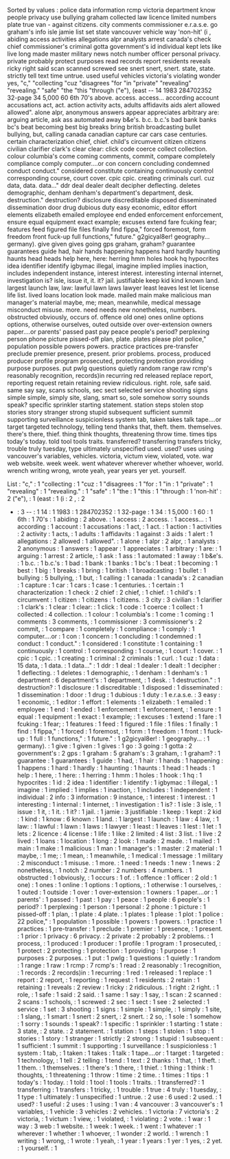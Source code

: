 Sorted by values :
police data information rcmp victoria department know people privacy use bullying graham collected law licence limited numbers plate true van - against citizens. city comments commissioner e.r.a.s.e. go graham's info isle jamie list set state vancouver vehicle way 'non-hit' (i , abiding access activities allegations alpr analysts arrest canada's check chief commissioner's criminal gotta government's id individual kept lets like live long made master military news notch number officer personal privacy. private probably protect purposes read records report residents reveals ricky right said scan scanned screwed see snert snert, snert. state, state. strictly tell text time untrue. used useful vehicles victoria's violating wonder yes, "c," "collecting "cuz "disagrees "for "in "private" "revealing" "revealing." "safe" "the "this "through ("e"), (east -- 14 1983 284702352 32-page 34 5,000 60 6th 70's above. access. access... according account accusations act, act. action activity acts, adults affidavits aids alert allowed allowed". alone alpr, anonymous answers appear appreciates arbitrary are: arguing article, ask ass automated away b&e's. b.c. b.c.'s bad bank banks bc's beat becoming best big breaks bring british broadcasting bullet bullying, but, calling canada canadian capture car cars case centuries. certain characterization chief, chief. child's circumvent citizen citizens civilian clarifier clark's clear clear: click code coerce collect collection. colour columbia's come coming comments, commit, compare completely compliance comply computer....or con concern concluding condemned conduct conduct." considered constitute containing continuously control corresponding course, court cover. cpic cpic. creating criminals curl. cuz data, data. data..." ddr deal dealer dealt decipher deflecting. deletes demographic, denham denham's department's department, desk. destruction." destruction? disclosure discreditable disposed disseminated dissemination door drug dubious duty easy economic, editor effort elements elizabeth emailed employee end ended enforcement enforcement, ensure equal equipment exact example; excuses extend fare fcuking fear; features feed figured file files finally find fippa," forced foremost, form freedom front fuck-up full functions," future." g2gicyal8er! geography... germany). give given gives going gps graham, graham? guarantee guarantees guide had, hair hands happening happens hard hardly haunting haunts head heads help here, here: herring hmm holes hook hq hypocrites idea identifier identify igbymac illegal, imagine implied implies inaction, includes independent instance, interest interest. interesting internal internet, investigation is? isle, issue it, it. it? jail. justifiable keep kid kind known land. largest launch law, law: lawful lawn laws lawyer least leaves lest let license life list. lived loans location look made. mailed main make malicious man manager's material maybe, me; mean, meanwhile, medical message misconduct misuse. more. need needs new nonetheless, numbers. obstructed obviously, occurs of. offence old one) ones online options options, otherwise ourselves, outed outside over over-extension owners paper....or parents' passed past pay peace people's period? perplexing person phone picture pissed-off plan, plate. plates please plot police," population possible powers powers. practice practices pre-transfer preclude premier presence, present. prior problems. process, produced producer profile program prosecuted, protecting protection providing purpose purposes. put pwlg questions quietly random range raw rcmp's reasonably recognition, records)in recurring red released replace report, reporting request retain retaining review ridiculous. right. role, safe said. same say say, scans schools, sec sect selected service shooting signs simple simple, simply site, slang, smart so, sole somehow sorry sounds speak? specific sprinkler starting statement. station steps stolen stop stories story stranger strong stupid subsequent sufficient summit supporting surveillance suspicionless system tab, taken takes talk tape....or target targeted technology, telling tend thanks that, theft. them. themselves. there's there, thief. thing think thoughts, threatening throw time. times tips today's today. told tool tools traits. transferred? transferring transfers tricky, trouble truly tuesday, type ultimately unspecified used. used? uses using vancouver's variables, vehicles. victoria, victum view, violated, vote. war web website. week week. went whatever wherever whether whoever, world. wrench writing wrong, wrote yeah, year years yer yet. yourself. 

List :
"c," : 1
"collecting : 1
"cuz : 1
"disagrees : 1
"for : 1
"in : 1
"private" : 1
"revealing" : 1
"revealing." : 1
"safe" : 1
"the : 1
"this : 1
"through : 1
'non-hit' : 2
("e"), : 1
(east : 1
(i : 2
, : 2
- : 3
-- : 1
14 : 1
1983 : 1
284702352 : 1
32-page : 1
34 : 1
5,000 : 1
60 : 1
6th : 1
70's : 1
abiding : 2
above. : 1
access : 2
access. : 1
access... : 1
according : 1
account : 1
accusations : 1
act, : 1
act. : 1
action : 1
activities : 2
activity : 1
acts, : 1
adults : 1
affidavits : 1
against : 3
aids : 1
alert : 1
allegations : 2
allowed : 1
allowed". : 1
alone : 1
alpr : 2
alpr, : 1
analysts : 2
anonymous : 1
answers : 1
appear : 1
appreciates : 1
arbitrary : 1
are: : 1
arguing : 1
arrest : 2
article, : 1
ask : 1
ass : 1
automated : 1
away : 1
b&e's. : 1
b.c. : 1
b.c.'s : 1
bad : 1
bank : 1
banks : 1
bc's : 1
beat : 1
becoming : 1
best : 1
big : 1
breaks : 1
bring : 1
british : 1
broadcasting : 1
bullet : 1
bullying : 5
bullying, : 1
but, : 1
calling : 1
canada : 1
canada's : 2
canadian : 1
capture : 1
car : 1
cars : 1
case : 1
centuries. : 1
certain : 1
characterization : 1
check : 2
chief : 2
chief, : 1
chief. : 1
child's : 1
circumvent : 1
citizen : 1
citizens : 1
citizens. : 3
city : 3
civilian : 1
clarifier : 1
clark's : 1
clear : 1
clear: : 1
click : 1
code : 1
coerce : 1
collect : 1
collected : 4
collection. : 1
colour : 1
columbia's : 1
come : 1
coming : 1
comments : 3
comments, : 1
commissioner : 3
commissioner's : 2
commit, : 1
compare : 1
completely : 1
compliance : 1
comply : 1
computer....or : 1
con : 1
concern : 1
concluding : 1
condemned : 1
conduct : 1
conduct." : 1
considered : 1
constitute : 1
containing : 1
continuously : 1
control : 1
corresponding : 1
course, : 1
court : 1
cover. : 1
cpic : 1
cpic. : 1
creating : 1
criminal : 2
criminals : 1
curl. : 1
cuz : 1
data : 15
data, : 1
data. : 1
data..." : 1
ddr : 1
deal : 1
dealer : 1
dealt : 1
decipher : 1
deflecting. : 1
deletes : 1
demographic, : 1
denham : 1
denham's : 1
department : 6
department's : 1
department, : 1
desk. : 1
destruction." : 1
destruction? : 1
disclosure : 1
discreditable : 1
disposed : 1
disseminated : 1
dissemination : 1
door : 1
drug : 1
dubious : 1
duty : 1
e.r.a.s.e. : 3
easy : 1
economic, : 1
editor : 1
effort : 1
elements : 1
elizabeth : 1
emailed : 1
employee : 1
end : 1
ended : 1
enforcement : 1
enforcement, : 1
ensure : 1
equal : 1
equipment : 1
exact : 1
example; : 1
excuses : 1
extend : 1
fare : 1
fcuking : 1
fear; : 1
features : 1
feed : 1
figured : 1
file : 1
files : 1
finally : 1
find : 1
fippa," : 1
forced : 1
foremost, : 1
form : 1
freedom : 1
front : 1
fuck-up : 1
full : 1
functions," : 1
future." : 1
g2gicyal8er! : 1
geography... : 1
germany). : 1
give : 1
given : 1
gives : 1
go : 3
going : 1
gotta : 2
government's : 2
gps : 1
graham : 5
graham's : 3
graham, : 1
graham? : 1
guarantee : 1
guarantees : 1
guide : 1
had, : 1
hair : 1
hands : 1
happening : 1
happens : 1
hard : 1
hardly : 1
haunting : 1
haunts : 1
head : 1
heads : 1
help : 1
here, : 1
here: : 1
herring : 1
hmm : 1
holes : 1
hook : 1
hq : 1
hypocrites : 1
id : 2
idea : 1
identifier : 1
identify : 1
igbymac : 1
illegal, : 1
imagine : 1
implied : 1
implies : 1
inaction, : 1
includes : 1
independent : 1
individual : 2
info : 3
information : 9
instance, : 1
interest : 1
interest. : 1
interesting : 1
internal : 1
internet, : 1
investigation : 1
is? : 1
isle : 3
isle, : 1
issue : 1
it, : 1
it. : 1
it? : 1
jail. : 1
jamie : 3
justifiable : 1
keep : 1
kept : 2
kid : 1
kind : 1
know : 6
known : 1
land. : 1
largest : 1
launch : 1
law : 4
law, : 1
law: : 1
lawful : 1
lawn : 1
laws : 1
lawyer : 1
least : 1
leaves : 1
lest : 1
let : 1
lets : 2
licence : 4
license : 1
life : 1
like : 2
limited : 4
list : 3
list. : 1
live : 2
lived : 1
loans : 1
location : 1
long : 2
look : 1
made : 2
made. : 1
mailed : 1
main : 1
make : 1
malicious : 1
man : 1
manager's : 1
master : 2
material : 1
maybe, : 1
me; : 1
mean, : 1
meanwhile, : 1
medical : 1
message : 1
military : 2
misconduct : 1
misuse. : 1
more. : 1
need : 1
needs : 1
new : 1
news : 2
nonetheless, : 1
notch : 2
number : 2
numbers : 4
numbers. : 1
obstructed : 1
obviously, : 1
occurs : 1
of. : 1
offence : 1
officer : 2
old : 1
one) : 1
ones : 1
online : 1
options : 1
options, : 1
otherwise : 1
ourselves, : 1
outed : 1
outside : 1
over : 1
over-extension : 1
owners : 1
paper....or : 1
parents' : 1
passed : 1
past : 1
pay : 1
peace : 1
people : 6
people's : 1
period? : 1
perplexing : 1
person : 1
personal : 2
phone : 1
picture : 1
pissed-off : 1
plan, : 1
plate : 4
plate. : 1
plates : 1
please : 1
plot : 1
police : 22
police," : 1
population : 1
possible : 1
powers : 1
powers. : 1
practice : 1
practices : 1
pre-transfer : 1
preclude : 1
premier : 1
presence, : 1
present. : 1
prior : 1
privacy : 6
privacy. : 2
private : 2
probably : 2
problems. : 1
process, : 1
produced : 1
producer : 1
profile : 1
program : 1
prosecuted, : 1
protect : 2
protecting : 1
protection : 1
providing : 1
purpose : 1
purposes : 2
purposes. : 1
put : 1
pwlg : 1
questions : 1
quietly : 1
random : 1
range : 1
raw : 1
rcmp : 7
rcmp's : 1
read : 2
reasonably : 1
recognition, : 1
records : 2
records)in : 1
recurring : 1
red : 1
released : 1
replace : 1
report : 2
report, : 1
reporting : 1
request : 1
residents : 2
retain : 1
retaining : 1
reveals : 2
review : 1
ricky : 2
ridiculous. : 1
right : 2
right. : 1
role, : 1
safe : 1
said : 2
said. : 1
same : 1
say : 1
say, : 1
scan : 2
scanned : 2
scans : 1
schools, : 1
screwed : 2
sec : 1
sect : 1
see : 2
selected : 1
service : 1
set : 3
shooting : 1
signs : 1
simple : 1
simple, : 1
simply : 1
site, : 1
slang, : 1
smart : 1
snert : 2
snert, : 2
snert. : 2
so, : 1
sole : 1
somehow : 1
sorry : 1
sounds : 1
speak? : 1
specific : 1
sprinkler : 1
starting : 1
state : 3
state, : 2
state. : 2
statement. : 1
station : 1
steps : 1
stolen : 1
stop : 1
stories : 1
story : 1
stranger : 1
strictly : 2
strong : 1
stupid : 1
subsequent : 1
sufficient : 1
summit : 1
supporting : 1
surveillance : 1
suspicionless : 1
system : 1
tab, : 1
taken : 1
takes : 1
talk : 1
tape....or : 1
target : 1
targeted : 1
technology, : 1
tell : 2
telling : 1
tend : 1
text : 2
thanks : 1
that, : 1
theft. : 1
them. : 1
themselves. : 1
there's : 1
there, : 1
thief. : 1
thing : 1
think : 1
thoughts, : 1
threatening : 1
throw : 1
time : 2
time. : 1
times : 1
tips : 1
today's : 1
today. : 1
told : 1
tool : 1
tools : 1
traits. : 1
transferred? : 1
transferring : 1
transfers : 1
tricky, : 1
trouble : 1
true : 4
truly : 1
tuesday, : 1
type : 1
ultimately : 1
unspecified : 1
untrue. : 2
use : 6
used : 2
used. : 1
used? : 1
useful : 2
uses : 1
using : 1
van : 4
vancouver : 3
vancouver's : 1
variables, : 1
vehicle : 3
vehicles : 2
vehicles. : 1
victoria : 7
victoria's : 2
victoria, : 1
victum : 1
view, : 1
violated, : 1
violating : 2
vote. : 1
war : 1
way : 3
web : 1
website. : 1
week : 1
week. : 1
went : 1
whatever : 1
wherever : 1
whether : 1
whoever, : 1
wonder : 2
world. : 1
wrench : 1
writing : 1
wrong, : 1
wrote : 1
yeah, : 1
year : 1
years : 1
yer : 1
yes, : 2
yet. : 1
yourself. : 1
